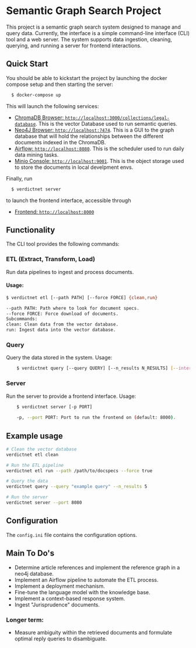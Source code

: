 # Semantic Graph Search Project

This project is a semantic graph search system designed to manage and query data.
Currently, the interface is a simple command-line interface (CLI) tool and a web server.
The system supports data ingestion, cleaning, querying, and running a server for frontend interactions.


## Quick Start
You should be able to kickstart the project by launching the docker compose setup and then starting the server:
```sh
  $ docker-compose up
```
This will launch the following services:
- [ChromaDB Browser: `http://localhost:3000/collections/legal-database`](http://localhost:3000/collections/legal-database). This is the vector Database used to run semantic queries.
- [Neo4J Browser: `http://localhost:7474`](http://localhost:7474). This is a GUI to the graph database that will hold the relationships between the different documents indexed in the ChromaDB.
- [Airflow: `http://localhost:8080`](http://localhost:8080). This is the scheduler used to run daily data mining tasks.
- [Minio Console: `http://localhost:9001`](http://localhost:9001). This is the object storage used to store the documents in local develpment envs.

Finally, run
```sh
  $ verdictnet server
````
to launch the frontend interface, accessible through
- [Frontend: `http://localhost:8000`](http://localhost:8000)

## Functionality

The CLI tool provides the following commands:

### ETL (Extract, Transform, Load)

Run data pipelines to ingest and process documents.

#### Usage:
```sh
$ verdictnet etl [--path PATH] [--force FORCE] {clean,run}

--path PATH: Path where to look for document specs.
--force FORCE: Force download of documents.
Subcommands:  
clean: Clean data from the vector database.
run: Ingest data into the vector database.
```

### Query
Query the data stored in the system.
Usage:
```sh
    $ verdictnet query [--query QUERY] [--n_results N_RESULTS] [--interactive]
```
### Server
Run the server to provide a frontend interface.
Usage:
```sh
    $ verdictnet server [-p PORT]
    
    -p, --port PORT: Port to run the frontend on (default: 8000).
```

## Example usage
```sh
# Clean the vector database
verdictnet etl clean

# Run the ETL pipeline
verdictnet etl run --path /path/to/docspecs --force true

# Query the data
verdictnet query --query "example query" --n_results 5

# Run the server
verdictnet server --port 8080
```

## Configuration

The `config.ini` file contains the configuration options.

## Main To Do's
- Determine article references and implement the reference graph in a neo4j database.
- Implement an Airflow pipeline to automate the ETL process.
- Implement a deployment mechanism.
- Fine-tune the language model with the knowledge base.
- Implement a context-based response system.
- Ingest "Jurisprudence" documents.

### Longer term:
- Measure ambiguity within the retrieved documents and formulate optimal reply queries to disambiguate.